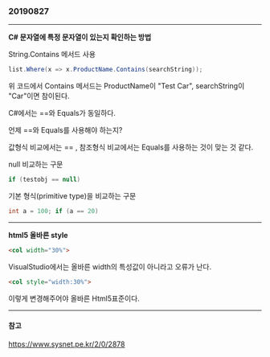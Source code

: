 ### 20190827
---

**C# 문자열에 특정 문자열이 있는지 확인하는 방법**

String.Contains 메서드 사용

```csharp
list.Where(x => x.ProductName.Contains(searchString));
```

위 코드에서 Contains 메서드는 ProductName이 "Test Car", searchString이 "Car"이면 참이된다.

C#에서는 ==와 Equals가 동일하다.

언제 ==와 Equals를 사용해야 하는지?

값형식 비교에서는 == , 참조형식 비교에서는 Equals를 사용하는 것이 맞는 것 같다.

null 비교하는 구문

```csharp
if (testobj == null)
```

기본 형식(primitive type)을 비교하는 구문

```csharp
int a = 100; if (a == 20)
```

---

**html5 올바른 style**

```html
<col width="30%">
```

VisualStudio에서는 올바른 width의 특성값이 아니라고 오류가 난다.

```html
<col style="width:30%">
```

이렇게 변경해주어야 올바른 Html5표준이다.

---
#### 참고

https://www.sysnet.pe.kr/2/0/2878